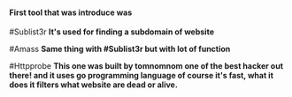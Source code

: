 #### First tool that was introduce was 
#Sublist3r
**It's used for finding a subdomain of website**

#Amass 
**Same thing with #Sublist3r but with lot of function**

#Httpprobe
**This one was built by tomnomnom one of the best hacker out there! and it uses go programming language of course it's fast, what it does it filters what website are dead or alive.**
